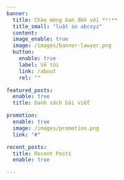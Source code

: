 ```yaml
---
banner:
  title: Chào mừng bạn đến với **!**
  title_small: "luật sư abcxyz"
  content: 
  image_enable: true
  image: /images/banner-lawyer.png
  button:
    enable: true
    label: Về tôi
    link: /about
    rel: ""

featured_posts:
  enable: true
  title: Danh sách bài viết

promotion:
  enable: true
  image: /images/promotion.png
  link: "#"

recent_posts:
  title: Recent Posts
  enable: true

---
```

